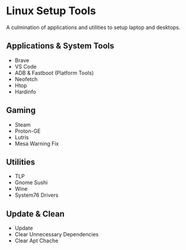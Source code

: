 # Linux Setup Tools
A culmination of applications and utilities to setup laptop and desktops.

## Applications & System Tools
- Brave
- VS Code
- ADB & Fastboot (Platform Tools)
- Neofetch
- Htop
- Hardinfo

## Gaming
- Steam
- Proton-GE
- Lutris
- Mesa Warning Fix

## Utilities
- TLP
- Gnome Sushi
- Wine
- System76 Drivers

## Update & Clean
- Update
- Clear Unnecessary Dependencies
- Clear Apt Chache

